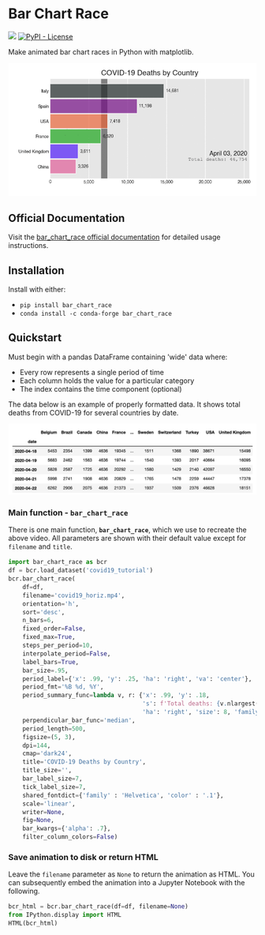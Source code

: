 # Bar Chart Race

[![](https://img.shields.io/pypi/v/bar_chart_race)](https://pypi.org/project/bar_chart_race)
[![PyPI - License](https://img.shields.io/pypi/l/bar_chart_race)](LICENSE)

Make animated bar chart races in Python with matplotlib.

![img](docs/images/covid19_horiz.gif)

## Official Documentation

Visit the [bar_chart_race official documentation](https://www.dexplo.org/bar_chart_race) for detailed usage instructions.

## Installation

Install with either:

* `pip install bar_chart_race`
* `conda install -c conda-forge bar_chart_race`

## Quickstart

Must begin with a pandas DataFrame containing 'wide' data where:

* Every row represents a single period of time
* Each column holds the value for a particular category
* The index contains the time component (optional)
  
The data below is an example of properly formatted data. It shows total deaths from COVID-19 for several countries by date.

![img](docs/images/wide_data.png)

### Main function - `bar_chart_race`

There is one main function, **`bar_chart_race`**, which we use to recreate the above video. All parameters are shown with their default value except for `filename` and `title`.

```python
import bar_chart_race as bcr
df = bcr.load_dataset('covid19_tutorial')
bcr.bar_chart_race(
    df=df,
    filename='covid19_horiz.mp4',
    orientation='h',
    sort='desc',
    n_bars=6,
    fixed_order=False,
    fixed_max=True,
    steps_per_period=10,
    interpolate_period=False,
    label_bars=True,
    bar_size=.95,
    period_label={'x': .99, 'y': .25, 'ha': 'right', 'va': 'center'},
    period_fmt='%B %d, %Y',
    period_summary_func=lambda v, r: {'x': .99, 'y': .18,
                                      's': f'Total deaths: {v.nlargest(6).sum():,.0f}',
                                      'ha': 'right', 'size': 8, 'family': 'Courier New'},
    perpendicular_bar_func='median',
    period_length=500,
    figsize=(5, 3),
    dpi=144,
    cmap='dark24',
    title='COVID-19 Deaths by Country',
    title_size='',
    bar_label_size=7,
    tick_label_size=7,
    shared_fontdict={'family' : 'Helvetica', 'color' : '.1'},
    scale='linear',
    writer=None,
    fig=None,
    bar_kwargs={'alpha': .7},
    filter_column_colors=False)  
```

### Save animation to disk or return HTML

Leave the `filename` parameter as `None` to return the animation as HTML. You can subsequently embed the animation into a Jupyter Notebook with the following.

```python
bcr_html = bcr.bar_chart_race(df=df, filename=None)
from IPython.display import HTML
HTML(bcr_html)
```
